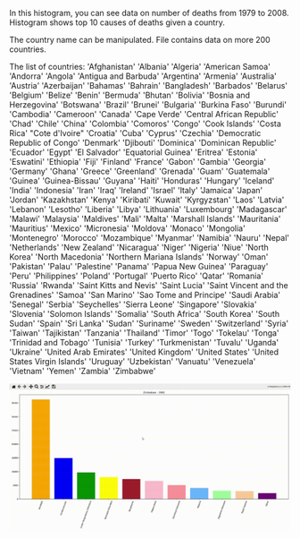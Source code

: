 In this histogram, you can see data on number of deaths from 1979 to 2008. Histogram shows top 10 causes of deaths given a country.

The country name can be manipulated. File contains data on more 200 countries.

The list of countries:
'Afghanistan' 'Albania' 'Algeria' 'American Samoa' 'Andorra' 'Angola'
 'Antigua and Barbuda' 'Argentina' 'Armenia' 'Australia' 'Austria'
 'Azerbaijan' 'Bahamas' 'Bahrain' 'Bangladesh' 'Barbados' 'Belarus'
 'Belgium' 'Belize' 'Benin' 'Bermuda' 'Bhutan' 'Bolivia'
 'Bosnia and Herzegovina' 'Botswana' 'Brazil' 'Brunei' 'Bulgaria'
 'Burkina Faso' 'Burundi' 'Cambodia' 'Cameroon' 'Canada' 'Cape Verde'
 'Central African Republic' 'Chad' 'Chile' 'China' 'Colombia' 'Comoros'
 'Congo' 'Cook Islands' 'Costa Rica' "Cote d'Ivoire" 'Croatia' 'Cuba'
 'Cyprus' 'Czechia' 'Democratic Republic of Congo' 'Denmark' 'Djibouti'
 'Dominica' 'Dominican Republic' 'Ecuador' 'Egypt' 'El Salvador'
 'Equatorial Guinea' 'Eritrea' 'Estonia' 'Eswatini' 'Ethiopia' 'Fiji'
 'Finland' 'France' 'Gabon' 'Gambia' 'Georgia' 'Germany' 'Ghana' 'Greece'
 'Greenland' 'Grenada' 'Guam' 'Guatemala' 'Guinea' 'Guinea-Bissau'
 'Guyana' 'Haiti' 'Honduras' 'Hungary' 'Iceland' 'India' 'Indonesia'
 'Iran' 'Iraq' 'Ireland' 'Israel' 'Italy' 'Jamaica' 'Japan' 'Jordan'
 'Kazakhstan' 'Kenya' 'Kiribati' 'Kuwait' 'Kyrgyzstan' 'Laos' 'Latvia'
 'Lebanon' 'Lesotho' 'Liberia' 'Libya' 'Lithuania' 'Luxembourg'
 'Madagascar' 'Malawi' 'Malaysia' 'Maldives' 'Mali' 'Malta'
 'Marshall Islands' 'Mauritania' 'Mauritius' 'Mexico' 'Micronesia'
 'Moldova' 'Monaco' 'Mongolia' 'Montenegro' 'Morocco' 'Mozambique'
 'Myanmar' 'Namibia' 'Nauru' 'Nepal' 'Netherlands' 'New Zealand'
 'Nicaragua' 'Niger' 'Nigeria' 'Niue' 'North Korea' 'North Macedonia'
 'Northern Mariana Islands' 'Norway' 'Oman' 'Pakistan' 'Palau' 'Palestine'
 'Panama' 'Papua New Guinea' 'Paraguay' 'Peru' 'Philippines' 'Poland'
 'Portugal' 'Puerto Rico' 'Qatar' 'Romania' 'Russia' 'Rwanda'
 'Saint Kitts and Nevis' 'Saint Lucia' 'Saint Vincent and the Grenadines'
 'Samoa' 'San Marino' 'Sao Tome and Principe' 'Saudi Arabia' 'Senegal'
 'Serbia' 'Seychelles' 'Sierra Leone' 'Singapore' 'Slovakia' 'Slovenia'
 'Solomon Islands' 'Somalia' 'South Africa' 'South Korea' 'South Sudan'
 'Spain' 'Sri Lanka' 'Sudan' 'Suriname' 'Sweden' 'Switzerland' 'Syria'
 'Taiwan' 'Tajikistan' 'Tanzania' 'Thailand' 'Timor' 'Togo' 'Tokelau'
 'Tonga' 'Trinidad and Tobago' 'Tunisia' 'Turkey' 'Turkmenistan' 'Tuvalu'
 'Uganda' 'Ukraine' 'United Arab Emirates' 'United Kingdom'
 'United States' 'United States Virgin Islands' 'Uruguay' 'Uzbekistan'
 'Vanuatu' 'Venezuela' 'Vietnam' 'Yemen' 'Zambia' 'Zimbabwe'

![](https://github.com/Yershat/gifs/blob/master/dynamic%20histogram.gif)
